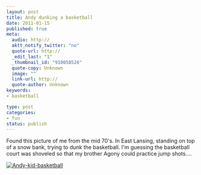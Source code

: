 ```yaml
--- 
layout: post
title: Andy dunking a basketball
date: 2011-01-15
published: true
meta: 
  audio: http://
  aktt_notify_twitter: "no"
  quote-url: http://
  _edit_last: "1"
  _thumbnail_id: "910058526"
  quote-copy: Unknown
  image: ""
  link-url: http://
  quote-author: Unknown
keywords:
- basketball

type: post
categories: 
- fun
status: publish
---
```

Found this picture of me from the mid 70's.  In East Lansing, standing on top of a snow bank, trying to dunk the basketball.  I'm guessing the basketball court was shoveled so that my brother Agony could practice jump shots....

[![](http://media.eick.us/2011/01/Andy-kid-basketball-219x300.jpg "Andy-kid-basketball")](http://media.eick.us/2011/01/Andy-kid-basketball.jpg)
